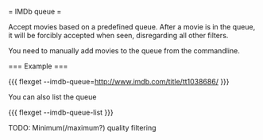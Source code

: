 = IMDb queue =

Accept movies based on a predefined queue. After a movie is in the queue, it will be forcibly accepted when seen, disregarding all other filters.

You need to manually add movies to the queue from the commandline.

=== Example ===

{{{
flexget --imdb-queue=http://www.imdb.com/title/tt1038686/
}}}

You can also list the queue

{{{
flexget --imdb-queue-list
}}}

TODO: Minimum(/maximum?) quality filtering